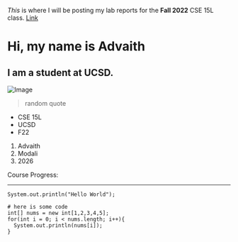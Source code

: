 *This* is where I will be posting my lab reports for the **Fall 2022** CSE 15L class. [Link](https://github.com)
# Hi, my name is Advaith
## I am a student at UCSD.
![Image](![png-clipart-emoji-smiley-emoticon-computer-icons-sunglasses-emoji-heart-wikimedia-commons](https://user-images.githubusercontent.com/80607809/191866556-5d0fa9fc-34f4-48e4-a17d-4c7d35cc3349.png)
)

> random quote 

* CSE 15L
* UCSD
* F22

1. Advaith
2. Modali
3. 2026

Course Progress:

---

`System.out.println("Hello World");`

```
# here is some code
int[] nums = new int[1,2,3,4,5];
for(int i = 0; i < nums.length; i++){
  System.out.println(nums[i]);
}

```
